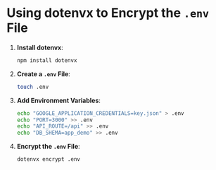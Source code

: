 # Using dotenvx to Encrypt the `.env` File

1. **Install dotenvx**:
   ```bash
   npm install dotenvx
   ```

2. **Create a `.env` File**:
   ```bash
   touch .env
   ```

3. **Add Environment Variables**:
   ```bash
   echo "GOOGLE_APPLICATION_CREDENTIALS=key.json" > .env
   echo "PORT=3000" >> .env
   echo "API_ROUTE=/api" >> .env
   echo "DB_SHEMA=app_demo" >> .env
   ```

4. **Encrypt the `.env` File**:
   ```bash
   dotenvx encrypt .env

